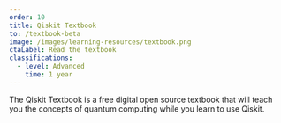 ```yaml
---
order: 10
title: Qiskit Textbook
to: /textbook-beta
image: /images/learning-resources/textbook.png
ctaLabel: Read the textbook
classifications:
  - level: Advanced
    time: 1 year
---
```

The Qiskit Textbook is a free digital open source textbook that will teach you the concepts of quantum computing while you learn to use Qiskit.